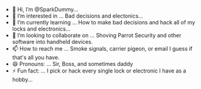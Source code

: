 - 👋 Hi, I’m @SparkDummy...
- 👀 I’m interested in ... Bad decisions and electonics...
- 🌱 I’m currently learning ... How to make bad decisions and hack all of my locks and electronics...
- 💞️ I’m looking to collaborate on ... Shoving Parrot Security and other software into handheld devices.
- 📫 How to reach me ... Smoke signals, carrier pigeon, or email I guess if that's all you have.
- 😄 Pronouns: ... Sir, Boss, and sometimes daddy
- ⚡ Fun fact: ... I pick or hack every single lock or electronic I have as a hobby...

<!---
SparkDummy/SparkDummy is a ✨ special ✨ repository because its `README.md` (this file) appears on your GitHub profile.
You can click the Preview link to take a look at your changes.
--->
